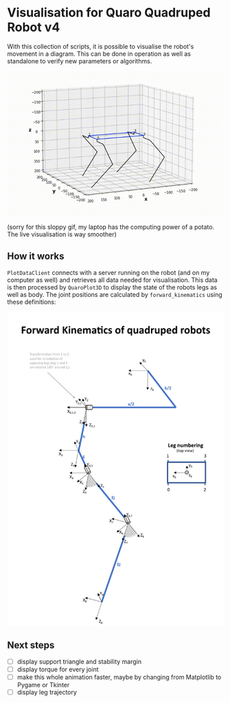 # Visualisation for Quaro Quadruped Robot v4

With this collection of scripts, it is possible to visualise the robot's movement in a diagram. This can be done in operation as well as standalone to verify new parameters or algorithms.

![gif](https://github.com/ThomasSchnapka/quaro/blob/v4/Simulation/anim.gif)

(sorry for this sloppy gif, my laptop has the computing power of a potato. The live visualisation is way smoother)

## How it works

`PlotDataClient` connects with a server running on the robot (and on my computer as well) and retrieves all data needed for visualisation. 
This data is then processed by `QuaroPlot3D` to display the state of the robots legs as well as body. The joint positions are calculated by 
`forward_kinematics` using these definitions:

![definitions](https://github.com/ThomasSchnapka/quaro/blob/v4/Simulation/Quaro_Kinematics.png)

## Next steps
- [ ] display support triangle and stability margin
- [ ] display torque for every joint
- [ ] make this whole animation faster, maybe by changing from Matplotlib to Pygame or Tkinter
- [ ] display leg trajectory
